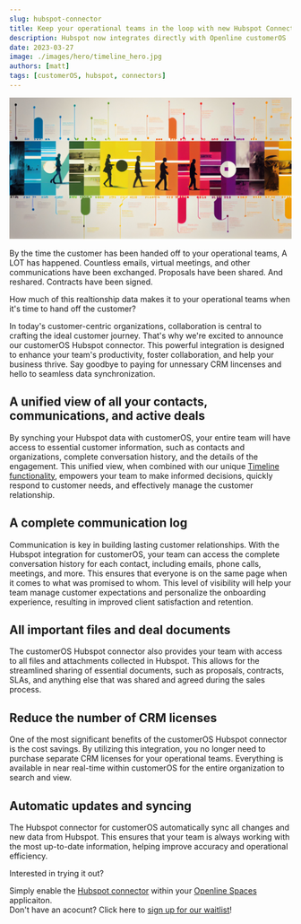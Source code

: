 ```yaml
---
slug: hubspot-connector
title: Keep your operational teams in the loop with new Hubspot Connector
description: Hubspot now integrates directly with Openline customerOS
date: 2023-03-27
image: ./images/hero/timeline_hero.jpg
authors: [matt]
tags: [customerOS, hubspot, connectors]
---
```


![Timeline hero image](images/hero/timeline_hero.jpg)

By the time the customer has been handed off to your operational teams, A LOT has happened.  Countless emails, virtual meetings, and other communications have been exchanged.  Proposals have been shared.  And reshared.  Contracts have been signed.

How much of this realtionship data makes it to your operational teams when it's time to hand off the customer?

<!--truncate-->

In today's customer-centric organizations, collaboration is central to crafting the ideal customer journey.  That's why we're excited to announce our customerOS Hubspot connector.  This powerful integration is designed to enhance your team's productivity, foster collaboration, and help your business thrive.  Say goodbye to paying for unnessary CRM lincenses and hello to seamless data synchronization.

## A unified view of all your contacts, communications, and active deals

By synching your Hubspot data with customerOS, your entire team will have access to essential customer information, such as contacts and organizations, complete conversation history, and the details of the engagement.  This unified view, when combined with our unique [Timeline functionality][timeline], empowers your team to make informed decisions, quickly respond to customer needs, and effectively manage the customer relationship.

## A complete communication log

Communication is key in building lasting customer relationships. With the Hubspot integration for customerOS, your team can access the complete conversation history for each contact, including emails, phone calls, meetings, and more.  This ensures that everyone is on the same page when it comes to what was promised to whom. This level of visibility will help your team manage customer expectations and personalize the onboarding experience, resulting in improved client satisfaction and retention.

## All important files and deal documents

The customerOS Hubspot connector also provides your team with access to all files and attachments collected in Hubspot.  This allows for the streamlined sharing of essential documents, such as proposals, contracts, SLAs, and anything else that was shared and agreed during the sales process.  

## Reduce the number of CRM licenses

One of the most significant benefits of the customerOS Hubspot connector is the cost savings.  By utilizing this integration, you no longer need to purchase separate CRM licenses for your operational teams.  Everything is available in near real-time within customerOS for the entire organization to search and view.

## Automatic updates and syncing

The Hubspot connector for customerOS automatically sync all changes and new data from Hubspot.  This ensures that your team is always working with the most up-to-date information, helping improve accuracy and operational efficiency.

Interested in trying it out?  

Simply enable the [Hubspot connector][hubspot] within your [Openline Spaces][spaces] applicaiton.  
Don't have an acocunt?  Click here to [sign up for our waitlist][waitlist]!

<!---References--->

[hubspot]: https://www.openline.ai/guides/connectors/hubspot
[spaces]: https://spaces.openline.ai
[timeline]: <introducing-timeline>
[waitlist]: https://www.openline.ai/waitlist
